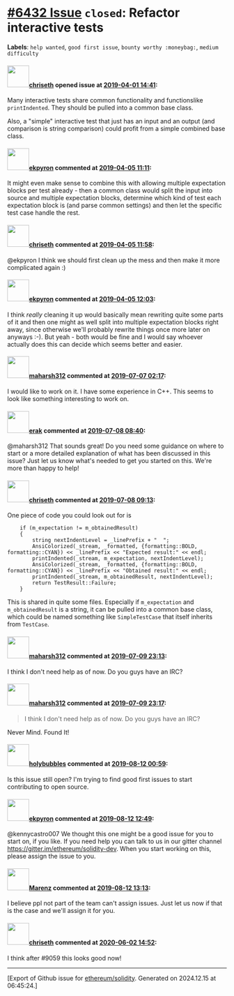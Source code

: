 # [\#6432 Issue](https://github.com/ethereum/solidity/issues/6432) `closed`: Refactor interactive tests
**Labels**: `help wanted`, `good first issue`, `bounty worthy :moneybag:`, `medium difficulty`


#### <img src="https://avatars.githubusercontent.com/u/9073706?v=4" width="50">[chriseth](https://github.com/chriseth) opened issue at [2019-04-01 14:41](https://github.com/ethereum/solidity/issues/6432):

Many interactive tests share common functionality and functionslike `printIndented`. They should be pulled into a common base class.

Also, a "simple" interactive test that just has an input and an output (and comparison is string comparison) could profit from a simple combined base class.

#### <img src="https://avatars.githubusercontent.com/u/1347491?v=4" width="50">[ekpyron](https://github.com/ekpyron) commented at [2019-04-05 11:11](https://github.com/ethereum/solidity/issues/6432#issuecomment-480237813):

It might even make sense to combine this with allowing multiple expectation blocks per test already - then a common class would split the input into source and multiple expectation blocks, determine which kind of test each expectation block is (and parse common settings) and then let the specific test case handle the rest.

#### <img src="https://avatars.githubusercontent.com/u/9073706?v=4" width="50">[chriseth](https://github.com/chriseth) commented at [2019-04-05 11:58](https://github.com/ethereum/solidity/issues/6432#issuecomment-480249532):

@ekpyron I think we should first clean up the mess and then make it more complicated again :)

#### <img src="https://avatars.githubusercontent.com/u/1347491?v=4" width="50">[ekpyron](https://github.com/ekpyron) commented at [2019-04-05 12:03](https://github.com/ethereum/solidity/issues/6432#issuecomment-480250784):

I think *really* cleaning it up would basically mean rewriting quite some parts of it and then one might as well split into multiple expectation blocks right away, since otherwise we'll probably rewrite things once more later on anyways :-). But yeah - both would be fine and I would say whoever actually does this can decide which seems better and easier.

#### <img src="https://avatars.githubusercontent.com/u/12631340?u=dd83f95394dfe4fae12f75342d0373f10edd4671&v=4" width="50">[maharsh312](https://github.com/maharsh312) commented at [2019-07-07 02:17](https://github.com/ethereum/solidity/issues/6432#issuecomment-508966267):

I would like to work on it. I have some experience in C++. This seems to look like something interesting to work on.

#### <img src="https://avatars.githubusercontent.com/u/20012009?u=61e903cf16bc5f3353db1d571401e2e71b6f61ed&v=4" width="50">[erak](https://github.com/erak) commented at [2019-07-08 08:40](https://github.com/ethereum/solidity/issues/6432#issuecomment-509134786):

@maharsh312 That sounds great! Do you need some guidance on where to start or a more detailed explanation of what has been discussed in this issue? Just let us know what's needed to get you started on this. We're more than happy to help!

#### <img src="https://avatars.githubusercontent.com/u/9073706?v=4" width="50">[chriseth](https://github.com/chriseth) commented at [2019-07-08 09:13](https://github.com/ethereum/solidity/issues/6432#issuecomment-509146327):

One piece of code you could look out for is
```
	if (m_expectation != m_obtainedResult)
	{
		string nextIndentLevel = _linePrefix + "  ";
		AnsiColorized(_stream, _formatted, {formatting::BOLD, formatting::CYAN}) << _linePrefix << "Expected result:" << endl;
		printIndented(_stream, m_expectation, nextIndentLevel);
		AnsiColorized(_stream, _formatted, {formatting::BOLD, formatting::CYAN}) << _linePrefix << "Obtained result:" << endl;
		printIndented(_stream, m_obtainedResult, nextIndentLevel);
		return TestResult::Failure;
	}
```

This is shared in quite some files. Especially if `m_expectation` and `m_obtainedResult` is a string, it can be pulled into a common base class, which could be named something like `SimpleTestCase` that itself inherits from `TestCase`.

#### <img src="https://avatars.githubusercontent.com/u/12631340?u=dd83f95394dfe4fae12f75342d0373f10edd4671&v=4" width="50">[maharsh312](https://github.com/maharsh312) commented at [2019-07-09 23:13](https://github.com/ethereum/solidity/issues/6432#issuecomment-509843745):

I think I don't need help as of now. Do you guys have an IRC?

#### <img src="https://avatars.githubusercontent.com/u/12631340?u=dd83f95394dfe4fae12f75342d0373f10edd4671&v=4" width="50">[maharsh312](https://github.com/maharsh312) commented at [2019-07-09 23:17](https://github.com/ethereum/solidity/issues/6432#issuecomment-509844761):

> I think I don't need help as of now. Do you guys have an IRC?

Never Mind. Found It!

#### <img src="https://avatars.githubusercontent.com/u/8638601?v=4" width="50">[holybubbles](https://github.com/holybubbles) commented at [2019-08-12 00:59](https://github.com/ethereum/solidity/issues/6432#issuecomment-520276378):

Is this issue still open? I'm trying to find good first issues to start contributing to open source.

#### <img src="https://avatars.githubusercontent.com/u/1347491?v=4" width="50">[ekpyron](https://github.com/ekpyron) commented at [2019-08-12 12:49](https://github.com/ethereum/solidity/issues/6432#issuecomment-520411432):

@kennycastro007 We thought this one might be a good issue for you to start on, if you like. If you need help you can talk to us in our gitter channel https://gitter.im/ethereum/solidity-dev. When you start working on this, please assign the issue to you.

#### <img src="https://avatars.githubusercontent.com/u/424752?u=2d50de05ec528b9b84f8b905a56e90669b0f8927&v=4" width="50">[Marenz](https://github.com/Marenz) commented at [2019-08-12 13:13](https://github.com/ethereum/solidity/issues/6432#issuecomment-520419199):

 I believe ppl not part of the team can't assign issues. Just let us now if that is the case and we'll assign it for you.

#### <img src="https://avatars.githubusercontent.com/u/9073706?v=4" width="50">[chriseth](https://github.com/chriseth) commented at [2020-06-02 14:52](https://github.com/ethereum/solidity/issues/6432#issuecomment-637594638):

I think after #9059 this looks good now!


-------------------------------------------------------------------------------



[Export of Github issue for [ethereum/solidity](https://github.com/ethereum/solidity). Generated on 2024.12.15 at 06:45:24.]
